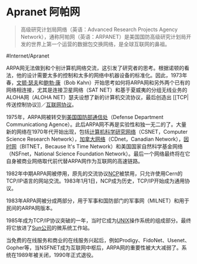 # Apranet  阿帕网

>高级研究计划局网络（英语：Advanced Research Projects Agency Network），通称阿帕网（英语：ARPANET）是美国国防高级研究计划局开发的世界上第一个运营的数据包交换网络，是全球互联网的鼻祖。

#Internet/Apranet 

ARPA网无法做到和个别计算机网络交流，这引发了研究者的思考。根据诺顿的看法，他的设计需要太多的控制和太多的网络中机器设备的标准化。因此，1973年春，[文顿·瑟夫](https://zh.wikipedia.org/wiki/%E6%96%87%E9%A1%BF%C2%B7%E7%91%9F%E5%A4%AB "文顿·瑟夫")和[鲍勃·康](https://zh.wikipedia.org/wiki/%E9%B2%8D%E5%8B%83%C2%B7%E5%BA%B7 "鲍勃·康")（Bob Kahn）开始思考如何将ARPA网和另外两个已有的网络相连接，尤其是连接卫星网络（SAT NET）和基于夏威夷的分组无线业务的ALOHA网（ALOHA NET）瑟夫设想了新的计算机交流协议，最后创造出 [[TCP|传送控制协议]]／[互联网协议]()。

1975年，ARPA网被转交到[美国国防部通信处](https://zh.wikipedia.org/w/index.php?title=%E7%BE%8E%E5%9B%BD%E5%9B%BD%E9%98%B2%E9%83%A8%E9%80%9A%E4%BF%A1%E5%A4%84&action=edit&redlink=1 "美国国防部通信处（页面不存在）")（Defense Department Communicationg Agence）。此后ARPA网不再是实验性和独一无二的了。大量新的网络在1970年代开始出现，包括[计算机科学研究网络](https://zh.wikipedia.org/w/index.php?title=%E8%AE%A1%E7%AE%97%E6%9C%BA%E7%A7%91%E5%AD%A6%E7%A0%94%E7%A9%B6%E7%BD%91%E7%BB%9C&action=edit&redlink=1 "计算机科学研究网络（页面不存在）")（CSNET，Computer Science Research Network），[加拿大网络](https://zh.wikipedia.org/w/index.php?title=%E5%8A%A0%E6%8B%BF%E5%A4%A7%E7%BD%91%E7%BB%9C&action=edit&redlink=1 "加拿大网络（页面不存在）")（CDnet，Canadian Network），[因时网](https://zh.wikipedia.org/wiki/%E5%9B%A0%E6%97%B6%E7%BD%91 "因时网")（BITNET，Because It's Time Network）和美国国家自然科学基金网络（NSFnet，National Science Foundation Network）。最后一个网络最终将在它自身被商业网络取代前代替ARPA网作为互联网的高速链路。

1982年中期ARPA网被停用，原先的交流协议[NCP](https://zh.wikipedia.org/wiki/%E7%B6%B2%E8%B7%AF%E6%8E%A7%E5%88%B6%E7%A8%8B%E5%BC%8F "网络控制程序")被禁用，只允许使用Cern的TCP/IP语言的网站交流。1983年1月1日，NCP成为历史，TCP/IP开始成为通用协议。

1983年ARPA网被分成两部分，用于军事和国防部门的军事网（MILNET）和用于民间的ARPA网版本。

1985年成为TCP/IP协议突破的一年，当时它成为[UNIX](https://zh.wikipedia.org/wiki/UNIX "UNIX")操作系统的组成部分。最终将它放进了[Sun公司](https://zh.wikipedia.org/wiki/Sun%E5%85%AC%E5%8F%B8 "Sun公司")的微系统工作站。

当免费的在线服务和商业的在线服务兴起后，例如Prodigy、FidoNet、Usenet、Gopher等，当NSFNET成为互联网中枢后，ARPA网的重要性被大大减弱了。系统在1989年被关闭，1990年正式退役。